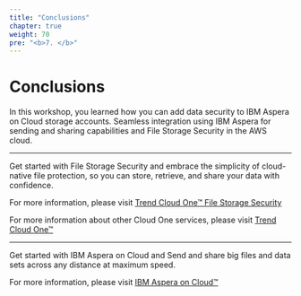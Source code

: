 ```yaml
---
title: "Conclusions"
chapter: true
weight: 70
pre: "<b>7. </b>"
---
```


# Conclusions

In this workshop, you learned how you can add data security to IBM Aspera on Cloud storage accounts. Seamless integration using IBM Aspera for sending and sharing capabilities and File Storage Security in the AWS cloud. 

---

Get started with File Storage Security and embrace the simplicity of cloud-native file protection, so you can store, retrieve, and share your data with confidence.

For more information, please visit [Trend Cloud One™ File Storage Security](https://www.trendmicro.com/en_us/business/products/hybrid-cloud/cloud-one-file-storage-security.html)

For more information about other Cloud One services, please visit [Trend Cloud One™](https://www.trendmicro.com/cloudone)

---
Get started with IBM Aspera on Cloud and Send and share big files and data sets across any distance at maximum speed.

For more information, please visit [IBM Aspera on Cloud™](https://www.ibm.com/account/reg/us-en/signup?formid=urx-30538)
